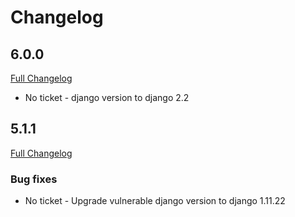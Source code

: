 # Changelog

## 6.0.0
[Full Changelog](https://github.com/uktrade/directory-client-core/pull/15/files)
- No ticket - django version to django 2.2

## 5.1.1
[Full Changelog](https://github.com/uktrade/directory-client-core/pull/14/files)
### Bug fixes
- No ticket - Upgrade vulnerable django version to django 1.11.22

